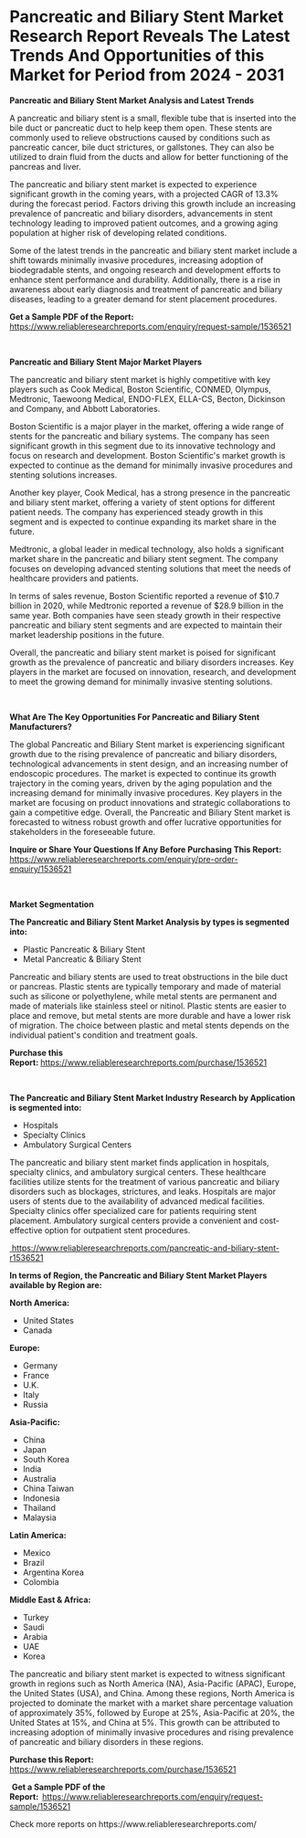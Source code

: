 <p><h1>Pancreatic and Biliary Stent Market Research Report Reveals The Latest Trends And Opportunities of this Market for Period from 2024 - 2031</h1></p><p><strong>Pancreatic and Biliary Stent Market Analysis and Latest Trends</strong></p>
<p><p>A pancreatic and biliary stent is a small, flexible tube that is inserted into the bile duct or pancreatic duct to help keep them open. These stents are commonly used to relieve obstructions caused by conditions such as pancreatic cancer, bile duct strictures, or gallstones. They can also be utilized to drain fluid from the ducts and allow for better functioning of the pancreas and liver.</p><p>The pancreatic and biliary stent market is expected to experience significant growth in the coming years, with a projected CAGR of 13.3% during the forecast period. Factors driving this growth include an increasing prevalence of pancreatic and biliary disorders, advancements in stent technology leading to improved patient outcomes, and a growing aging population at higher risk of developing related conditions.</p><p>Some of the latest trends in the pancreatic and biliary stent market include a shift towards minimally invasive procedures, increasing adoption of biodegradable stents, and ongoing research and development efforts to enhance stent performance and durability. Additionally, there is a rise in awareness about early diagnosis and treatment of pancreatic and biliary diseases, leading to a greater demand for stent placement procedures.</p></p>
<p><strong>Get a Sample PDF of the Report:&nbsp;</strong> <a href="https://www.reliableresearchreports.com/enquiry/request-sample/1536521">https://www.reliableresearchreports.com/enquiry/request-sample/1536521</a></p>
<p>&nbsp;</p>
<p><strong>Pancreatic and Biliary Stent Major Market Players</strong></p>
<p><p>The pancreatic and biliary stent market is highly competitive with key players such as Cook Medical, Boston Scientific, CONMED, Olympus, Medtronic, Taewoong Medical, ENDO-FLEX, ELLA-CS, Becton, Dickinson and Company, and Abbott Laboratories.</p><p>Boston Scientific is a major player in the market, offering a wide range of stents for the pancreatic and biliary systems. The company has seen significant growth in this segment due to its innovative technology and focus on research and development. Boston Scientific's market growth is expected to continue as the demand for minimally invasive procedures and stenting solutions increases.</p><p>Another key player, Cook Medical, has a strong presence in the pancreatic and biliary stent market, offering a variety of stent options for different patient needs. The company has experienced steady growth in this segment and is expected to continue expanding its market share in the future.</p><p>Medtronic, a global leader in medical technology, also holds a significant market share in the pancreatic and biliary stent segment. The company focuses on developing advanced stenting solutions that meet the needs of healthcare providers and patients.</p><p>In terms of sales revenue, Boston Scientific reported a revenue of $10.7 billion in 2020, while Medtronic reported a revenue of $28.9 billion in the same year. Both companies have seen steady growth in their respective pancreatic and biliary stent segments and are expected to maintain their market leadership positions in the future.</p><p>Overall, the pancreatic and biliary stent market is poised for significant growth as the prevalence of pancreatic and biliary disorders increases. Key players in the market are focused on innovation, research, and development to meet the growing demand for minimally invasive stenting solutions.</p></p>
<p>&nbsp;</p>
<p><strong>What Are The Key Opportunities For Pancreatic and Biliary Stent Manufacturers?</strong></p>
<p><p>The global Pancreatic and Biliary Stent market is experiencing significant growth due to the rising prevalence of pancreatic and biliary disorders, technological advancements in stent design, and an increasing number of endoscopic procedures. The market is expected to continue its growth trajectory in the coming years, driven by the aging population and the increasing demand for minimally invasive procedures. Key players in the market are focusing on product innovations and strategic collaborations to gain a competitive edge. Overall, the Pancreatic and Biliary Stent market is forecasted to witness robust growth and offer lucrative opportunities for stakeholders in the foreseeable future.</p></p>
<p><strong>Inquire or Share Your Questions If Any Before Purchasing This Report:</strong> <a href="https://www.reliableresearchreports.com/enquiry/pre-order-enquiry/1536521">https://www.reliableresearchreports.com/enquiry/pre-order-enquiry/1536521</a></p>
<p>&nbsp;</p>
<p><strong>Market Segmentation</strong></p>
<p><strong>The Pancreatic and Biliary Stent Market Analysis by types is segmented into:</strong></p>
<p><ul><li>Plastic Pancreatic & Biliary Stent</li><li>Metal Pancreatic & Biliary Stent</li></ul></p>
<p><p>Pancreatic and biliary stents are used to treat obstructions in the bile duct or pancreas. Plastic stents are typically temporary and made of material such as silicone or polyethylene, while metal stents are permanent and made of materials like stainless steel or nitinol. Plastic stents are easier to place and remove, but metal stents are more durable and have a lower risk of migration. The choice between plastic and metal stents depends on the individual patient's condition and treatment goals.</p></p>
<p><strong>Purchase this Report:&nbsp;</strong><a href="https://www.reliableresearchreports.com/purchase/1536521">https://www.reliableresearchreports.com/purchase/1536521</a></p>
<p>&nbsp;</p>
<p><strong>The Pancreatic and Biliary Stent Market Industry Research by Application is segmented into:</strong></p>
<p><ul><li>Hospitals</li><li>Specialty Clinics</li><li>Ambulatory Surgical Centers</li></ul></p>
<p><p>The pancreatic and biliary stent market finds application in hospitals, specialty clinics, and ambulatory surgical centers. These healthcare facilities utilize stents for the treatment of various pancreatic and biliary disorders such as blockages, strictures, and leaks. Hospitals are major users of stents due to the availability of advanced medical facilities. Specialty clinics offer specialized care for patients requiring stent placement. Ambulatory surgical centers provide a convenient and cost-effective option for outpatient stent procedures.</p></p>
<p><a href="https://www.reliableresearchreports.com/pancreatic-and-biliary-stent-r1536521">&nbsp;https://www.reliableresearchreports.com/pancreatic-and-biliary-stent-r1536521</a></p>
<p><strong>In terms of Region, the Pancreatic and Biliary Stent Market Players available by Region are:</strong></p>
<p>
    <p> <strong> North America: </strong>
        <ul>
            <li>United States</li>
            <li>Canada</li>
        </ul>
        </p> 
    <p> <strong> Europe: </strong>
        <ul>
            <li>Germany</li>
            <li>France</li>
            <li>U.K.</li>
            <li>Italy</li>
            <li>Russia</li>
        </ul>
        </p> 
    <p> <strong> Asia-Pacific: </strong>
        <ul>
            <li>China</li>
            <li>Japan</li>
            <li>South Korea</li>
            <li>India</li>
            <li>Australia</li>
            <li>China Taiwan</li>
            <li>Indonesia</li>
            <li>Thailand</li>
            <li>Malaysia</li>
        </ul>
        </p> 
    <p> <strong> Latin America: </strong>
        <ul>
            <li>Mexico</li>
            <li>Brazil</li>
            <li>Argentina Korea</li>
            <li>Colombia</li>
        </ul>
        </p> 
    <p> <strong> Middle East & Africa: </strong>
        <ul>
            <li>Turkey</li>
            <li>Saudi</li>
            <li>Arabia</li>
            <li>UAE</li>
            <li>Korea</li>
        </ul>
    </p>
    </p>
<p><p>The pancreatic and biliary stent market is expected to witness significant growth in regions such as North America (NA), Asia-Pacific (APAC), Europe, the United States (USA), and China. Among these regions, North America is projected to dominate the market with a market share percentage valuation of approximately 35%, followed by Europe at 25%, Asia-Pacific at 20%, the United States at 15%, and China at 5%. This growth can be attributed to increasing adoption of minimally invasive procedures and rising prevalence of pancreatic and biliary disorders in these regions.</p></p>
<p><strong>Purchase this Report: </strong><a href="https://www.reliableresearchreports.com/purchase/1536521">https://www.reliableresearchreports.com/purchase/1536521</a></p>
<p>&nbsp;<strong>Get a Sample PDF of the Report:&nbsp;&nbsp;</strong><a href="https://www.reliableresearchreports.com/enquiry/request-sample/1536521">https://www.reliableresearchreports.com/enquiry/request-sample/1536521</a></p>
<p><strong></strong></p>
<p>Check more reports on https://www.reliableresearchreports.com/</p>